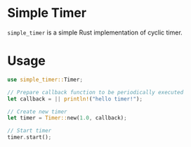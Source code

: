 Simple Timer
==

`simple_timer` is a simple Rust implementation of cyclic timer.

# Usage

```rust
use simple_timer::Timer;

// Prepare callback function to be periodically executed
let callback = || println!("hello timer!");

// Create new timer
let timer = Timer::new(1.0, callback);

// Start timer
timer.start();
```